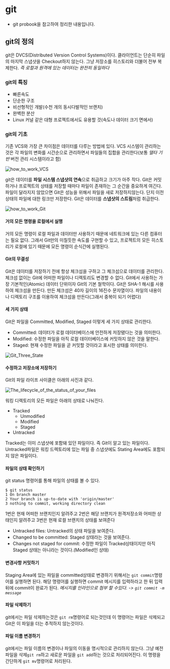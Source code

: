 # git

* git probook을 참고하여 정리한 내용입니다.

## git의 정의

git은 DVCS(Distributed Version Control Systems)이다. 클라이언트는 단순히 파일의 마지막 스냅샷을 Checkout하지 않는다. 그냥 저장소를 히스토리와 더불어 전부 복제한다. *즉 로컬과 원격에 있는 데이터는 완전히 동일하다*

### git의 특징

* 빠른속도
* 단순한 구조
* 비선형적인 개발(수천 개의 동시다발적인 브랜치)
* 완벽한 분산
* Linux 커널 같은 대형 프로젝트에서도 유용할 것(속도나 데이터 크기 면에서)

### git의 기초

기존 VCS와 가장 큰 차이점은 데이터를 다루는 방법에 있다. VCS 시스템이 관리하는 것은 각 파일의 변화를 시간순으로 관리하면서 파일들의 집합을 관리한다(보통 *델타 기반* 버전 관리 시스템이라고 함)

![how_to_work_VCS](how_to_work_VCS.png)

git은 데이터를 **파일 시스템 스냅샷의 연속**으로 취급하고 크기가 아주 작다. Git은 커밋하거나 프로젝트의 상태를 저장할 때마다 파일이 존재하는 그 순간을 중요하게 여긴다. 파일이 달라지지 않았으면 Git은 성능을 위해서 파일을 새로 저장하지않는다. 단지 이전 상태의 파일에 대한 링크만 저장한다. Git은 데이터를 **스냅샷의 스트림**처럼 취급한다.

![how_to_work_Git](how_to_work_Git.png)

#### 거의 모든 명령을 로컬에서 실행

거의 모든 명령이 로컬 파일과 데이터만 사용하기 때문에 네트워크에 있는 다른 컴퓨터는 필요 없다. 그래서 Git만의 미칠듯한 속도를 구현할 수 있고, 프로젝트의 모든 히스토리가 로컬에 있기 때문에 모든 명령이 순식간에 실행된다.

#### Git의 무결성

Git은 데이터를 저장하기 전에 항상 체크섬을 구하고 그 체크섬으로 데이터를 관리한다. 체크섬 없이는 Git에 어떠한 파일이나 디렉토리도 변경할 수 없다. Git에서 사용하는 가장 기본적인(Atomic) 데이터 단위이자 Git의 기본 철학이다.
Git은 SHA-1 해시를 사용하여 체크섬을 만든다. 만든 체크섬은 40자 길이의 16진수 문자열이다. 파일의 내용이나 디렉토리 구조를 이용하여 체크섬을 만든다(그래서 중복이 되기 어렵다)

#### 세 가지 상태

Git은 파일을 Committed, Modified, Staged 이렇게 세 가지 상태로 관리한다.
* Committed: 데이터가 로컬 데이터베이스에 안전하게 저장됐다는 것을 의미한다.
* Modified: 수정한 파일을 아직 로컬 데이터베이스에 커밋하지 않은 것을 말한다.
* Staged: 현재 수정한 파일을 곧 커밋할 것이라고 표시한 상태를 의미한다.

![Git_Three_State](Git_Three_State.png)

#### 수정하고 저장소에 저장하기

Git의 파일 라이프 사이클은 아래의 사진과 같다.

![The_lifecycle_of_the_status_of_your_files](The_lifecycle_of_the_status_of_your_files.png)

워킹 디렉토리의 모든 파일은 아래의 상태로 나눠진다.
* Tracked
  * Unmodified
  * Modified
  * Staged
* Untracked

Tracked는 이미 스냅샷에 포함돼 있던 파일이다. 즉 Git이 알고 있는 파일이다.
Untracked파일은 워킹 드렉토리에 있는 파일 중 스냅샷에도 Stating Area에도 포함되지 않은 파일이다.

#### 파일의 상태 확인하기

git status 명령어를 통해 파일의 상태를 볼 수 있다.

```console
$ git status
1 On branch master
2 Your branch is up-to-date with 'origin/master'
3 nothing to commit, working directory clean
```
1번은 현재 어떠한 브랜치인지 알려주고
2번은 해당 브랜치가 원격저장소와 어떠한 상태인지 알려주고
3번은 현재 로컬 브랜치의 상태를 보여준다
* Untracked files: Untracked의 상태 파일을 보여준다.
* Changed to be committed: Staged 상태라는 것을 보여준다.
* Changes not staged for commit: 수정한 파일이 Tracked상태이지만 아직 Staged 상태는 아니라는 것이다.(Modified인 상태)

#### 변경사항 커밋하기

Staging Area에 있는 파일을 committed상태로 변경하기 위해서는 ```git commit```명령어를 실행하면 된다. 해당 명령어를 실행하면 commit 메시지를 입력하라고 한 뒤 입력뒤에 commit이 완료가 된다. *메시지를 인라인으로 첨부 할 수있다. -> ```git commit -m message```*


#### 파일 삭제하기

git에서는 파일 삭제하는것은 ```git rm```명령어로 되는것인데 이 명령어는 파일은 삭제되고 Git은 이 파일을 더는 추적하지 않는것이다.


#### 파일 이름 변경하기

git에서는 파일 이름의 변경이나 파일의 이동을 명시적으로 관리하지 않는다. 그냥 예전 파일을 삭제```git rm```하고 새로운 파일을 ```git add```하는 것으로 처리되어진다. 이 명령을 간단하게 ```git mv```명령어로 처리된다.